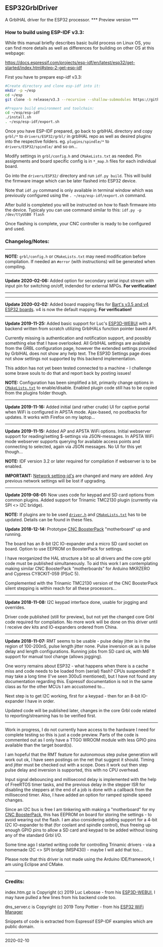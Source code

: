 ## ESP32GrblDriver

A GrblHAL driver for the ESP32 processor. *** Preview version ***

### How to build using ESP-IDF v3.3:

While this manual briefly describes basic build process on Linux OS, you can find more details
as well as differences for building on other OS at this webpage:

https://docs.espressif.com/projects/esp-idf/en/latest/esp32/get-started/index.html#step-2-get-esp-idf

First you have to prepare esp-idf v3.3:

```bash
#Create directory and clone esp-idf into it:
mkdir -p ~/esp
cd ~/esp
git clone -b release/v3.3 --recursive --shallow-submodules https://github.com/espressif/esp-idf.git

#Prepare build environment and toolchain:
cd ~/esp/esp-idf
./install.sh
. ~/esp/esp-idf/export.sh
```

Once you have ESP-IDF prepared, go back to grblHAL directory and copy `grbl/*` to `drivers/ESP32/grbl/` in grblHAL repo
as well as desired plugins into the respective folders. eg. `plugins/spindle/*` to `drivers/ESP32/spindle/` and so on...

Modify settings in `grbl/config.h` and `CMakeLists.txt` as needed.
Pin assignments and board specific config is in `*_map.h` files for each individual board.

Go into the `drivers/ESP32/` directory and run `idf.py build`.
This will build the firmware image which can be later flashed into ESP32 device.

Note that `idf.py` command is only available in terminal window which was previously configured
using the `. ~/esp/esp-idf/export.sh` command.

After build is completed you will be instructed on how to flash firmware into the device.
Typicaly you can use command similar to this: `idf.py -p /dev/ttyUSB0 flash`

Once flashing is complete, your CNC controller is ready to be configured and used.

### Changelog/Notes:

---

__NOTE:__ `grbl/config.h` or `CMakeLists.txt` may need modification before compilation. If needed an `#error` (with instructions) will be generated when compiling.

---

__Update 2020-02-06:__ Added option for secondary serial input stream with input pin for switching on/off, indended for external MPGs. **For verification!**

---

---

__Update 2020-02-02:__ Added board mapping files for [Bart's v3.5 and v4 ESP32 boards](http://www.buildlog.net/blog/). v4 is now the default mapping. **For verification!** 

---

__Update 2019-11-25:__ Added basic support for Luc's [ESP3D-WEBUI](https://github.com/luc-github/ESP3D-webui) with a backend written from scratch utilizing GrblHALs function pointer based API.

Currently missing is authentication and notification support, and possibly something else that I have overlooked. All GrblHAL settings are available from the GRBL configuration page, however the extended settings provided by GrblHAL does not show any help text. The ESP3D Settings page does not show settings not supported by this backend implementation.

This addon has not yet been tested connected to a machine - I challenge some brave souls to do that and report back by posting issues!

__NOTE:__ Configuration has been simplified a bit, primarily change options in [`CMakeLists.txt`](https://github.com/terjeio/grblHAL/blob/master/drivers/ESP32/CMakeLists.txt) to enable/disable. Enabled plugin code still has to be copied from the plugins folder though.

---

__Update 2019-11-16:__ Added initial \(and rather crude\) UI for captive portal when WiFi is configured in APSTA mode. Ajax-based, no postbacks for updates. It works with Firefox on my laptop...

---

__Update 2019-11-15:__ Added AP and APSTA WiFi options. Initial webserver support for reading/setting $-settings via JSON-messages. In APSTA WiFi mode webserver supports querying for available access points and connecting to selected, again via JSON messages. No UI for this yet though...

__NOTE:__ IDF version 3.2 or later required for compilation if webserver is to be enabled.

__IMPORTANT:__ [Network setting-id's](https://github.com/terjeio/grblHAL/wiki/Additional-or-extended-settings) are changed and many are added. Any previous network settings will be lost if upgrading.

---

__Update 2019-08-01:__ Now uses code for keypad and SD card options from common plugins. Added support for Trinamic TMC2130 plugin (currently via SPI <> I2C bridge).

__NOTE:__ If plugins are to be used [`driver.h`](https://github.com/terjeio/grblHAL/blob/master/drivers/ESP32/driver.h) and [`CMakeLists.txt`](https://github.com/terjeio/grblHAL/blob/master/drivers/ESP32/CMakeLists.txt) has to be updated. Details can be found in these files.


__Update 2018-12-14:__ Prototype [CNC BoosterPack](https://github.com/terjeio/CNC_Boosterpack) "motherboard" up and running.

The board has an 8-bit I2C IO-expander and a micro SD card socket on board. Option to use EEPROM on BoosterPack for settings.

I have reorganized the HAL structure a bit so all drivers and the core grbl code must be published simultaneously.
To aid this work I am contemplating making similar CNC BoosterPack "motherboards" for Arduino MKRZERO and Cypress CY8CKIT-059 (PSoC 5).

Complemented with the Trinamic TMC2130 version of the CNC BoosterPack silent stepping is within reach for all these processors... 

---

__Update 2018-11-08:__ I2C keypad interface done, usable for jogging and overrides.

Driver code published \(still for preview\), but not yet the changed core Grbl code required for compilation. No more work will be done on this driver until I receive dev kits and IO-expanders ordered from China.

--- 

__Update 2018-11-07:__ RMT seems to be usable - pulse delay jitter is in the region of 100-200nS, pulse length jitter none. Pulse inversion ok as is pulse delay and length configurations. Running jobs from SD card ok, with M6 support for manual tool change \(allows jogging\).

One worry remains about ESP32 - what happens when there is a cache miss and code needs to be loaded from \(serial\) flash? CPUs suspended? It may take a long time \(I've seen 300uS mentioned\), but I have not found any documentation regarding this. Espressif documentation is not in the same class as for the other MCUs I am accustomed to...

Next step is to get I2C working, first for a keypad - then for an 8-bit IO-expander I have in order.

Updated code will be published later, changes in the core Grbl code related to reporting/streaming has to be verified first. 

---

Work in progress, I do not currently have access to the hardware I need for complete testing so this is just a code preview.
Parts of the code is commented out as I only have a TTGO WROOM module with less GPIO pins available than the target board\(s\).

I am hopeful that the RMT feature for autonomous step pulse generation will work out ok, I have seen postings on the net that suggest it should. Timing and jitter must be checked out with a scope. Does it work out then step pulse delay and inversion is supported, this with no CPU overhead.

Input signal debouncing and millisecond delay is implemented with the help of FreeRTOS timer tasks, and the previous delay in the stepper ISR for disabling the steppers at the end of a job is done with a callback from the millisecond timer. Also, I have added an option for ramped spindle speed changes.

Since an I2C bus is free I am tinkering with making a "motherboard" for my [CNC BoosterPack](https://github.com/terjeio/CNC_Boosterpack), this has EEPROM on board for storing the settings - to avoid wearing out the flash. I am also considering adding support for a 4-bit I2C IO-expander to that (for coolant and spindle control), thus freeing up enough GPIO pins to allow a SD card and keypad to be added without losing any of the standard Grbl I/O.

Some time ago I started writing code for controlling Trinamic drivers - via a homemade I2C <> SPI bridge (MSP430) - maybe I will add that too...

Please note that this driver is not made using the Arduino IDE/framework, I am using Eclipse and CMake.

---

### Credits:

index.htm.gz is Copyright (c) 2019 Luc Lebosse - from his [ESP3D-WEBUI](https://github.com/luc-github/ESP3D-webui), I may have pulled a few lines from his backend code too.

dns_server.c is Copyright (c) 2019 Tony Pottier - from his [ESP32 WiFi Manager](https://github.com/tonyp7/esp32-wifi-manager) 

Snippets of code is extracted from Espressif ESP-IDF examples which are public domain.

---
2020-02-10

